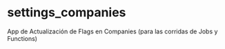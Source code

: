 # settings_companies
App de Actualización de Flags en Companies (para las corridas de Jobs y Functions)
